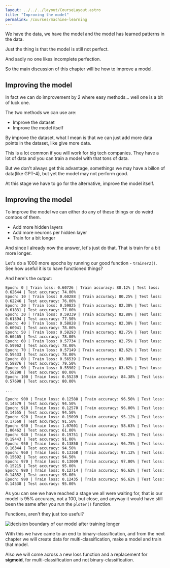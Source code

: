 ```yaml
---
layout: ../../../layout/CourseLayout.astro
title: "Improving the model"
permalink: /courses/machine-learning
---
```


We have the data, we have the model and the model has learned patterns in the data.

Just the thing is that the model is still not perfect.

And sadly no one likes incomplete perfection.

So the main discussion of this chapter will be how to improve a model.

## Improving the model

In fact we can do improvement by 2 where easy methods... well one is a bit of luck one.

The two methods we can use are:

- Improve the dataset
- Improve the model itself

By improve the dataset, what I mean is that we can just add more data points in the dataset, like give more data.

This is a lot common if you will work for big tech companies. They have a lot of data and you can train a model with that tons of data.

But we don't always get this advantage, somethings we may have a billon of data(like GPT-4), but yet the model may not perform good.

At this stage we have to go for the alternative, improve the model itself.

## Improving the model

To improve the model we can either do any of these things or do weird combos of them.

- Add more hidden layers
- Add more neurons per hidden layer
- Train for a bit longer

And since I already now the answer, let's just do that. That is train for a bit more longer.

Let's do a 1000 more epochs by running our good function - `trainer2()`. See how useful it is to have functioned things?

And here's the output:

```
Epoch: 0 | Train loss: 0.60726 | Train accuracy: 80.12% | Test loss: 0.62644 | Test accuracy: 74.00%
Epoch: 10 | Train loss: 0.60288 | Train accuracy: 80.25% | Test loss: 0.62246 | Test accuracy: 76.00%
Epoch: 20 | Train loss: 0.59825 | Train accuracy: 82.38% | Test loss: 0.61831 | Test accuracy: 77.00%
Epoch: 30 | Train loss: 0.59339 | Train accuracy: 82.88% | Test loss: 0.61394 | Test accuracy: 77.50%
Epoch: 40 | Train loss: 0.58828 | Train accuracy: 82.38% | Test loss: 0.60941 | Test accuracy: 78.00%
Epoch: 50 | Train loss: 0.58293 | Train accuracy: 82.75% | Test loss: 0.60465 | Test accuracy: 78.00%
Epoch: 60 | Train loss: 0.57734 | Train accuracy: 82.75% | Test loss: 0.59962 | Test accuracy: 78.00%
Epoch: 70 | Train loss: 0.57149 | Train accuracy: 82.62% | Test loss: 0.59433 | Test accuracy: 78.00%
Epoch: 80 | Train loss: 0.56539 | Train accuracy: 83.00% | Test loss: 0.58876 | Test accuracy: 79.50%
Epoch: 90 | Train loss: 0.55902 | Train accuracy: 83.62% | Test loss: 0.58298 | Test accuracy: 80.00%
Epoch: 100 | Train loss: 0.55239 | Train accuracy: 84.38% | Test loss: 0.57698 | Test accuracy: 80.00%

...

Epoch: 900 | Train loss: 0.12588 | Train accuracy: 96.50% | Test loss: 0.14579 | Test accuracy: 94.50%
Epoch: 910 | Train loss: 0.12570 | Train accuracy: 96.00% | Test loss: 0.14555 | Test accuracy: 94.50%
Epoch: 920 | Train loss: 0.15099 | Train accuracy: 95.12% | Test loss: 0.17568 | Test accuracy: 91.50%
Epoch: 930 | Train loss: 1.07601 | Train accuracy: 58.63% | Test loss: 1.06462 | Test accuracy: 61.00%
Epoch: 940 | Train loss: 0.19751 | Train accuracy: 92.25% | Test loss: 0.19443 | Test accuracy: 91.00%
Epoch: 950 | Train loss: 0.13850 | Train accuracy: 96.75% | Test loss: 0.16344 | Test accuracy: 94.50%
Epoch: 960 | Train loss: 0.13368 | Train accuracy: 97.12% | Test loss: 0.15692 | Test accuracy: 94.50%
Epoch: 970 | Train loss: 0.13009 | Train accuracy: 97.00% | Test loss: 0.15215 | Test accuracy: 95.00%
Epoch: 980 | Train loss: 0.12714 | Train accuracy: 96.62% | Test loss: 0.14852 | Test accuracy: 95.00%
Epoch: 990 | Train loss: 0.12435 | Train accuracy: 96.62% | Test loss: 0.14538 | Test accuracy: 95.00%
```

As you can see we have reached a stage we all were waiting for, that is our model is 95% accuracy, not a 100, but close, and anyway it would have still been the same after you run the `ploter()` function.

Functions, aren't they just too useful?

![decision boundary of our model after training longer](https://user-images.githubusercontent.com/104765117/265467490-e5bafd52-6b82-49bf-9f04-26f9213a9d8c.png)

With this we have came to an end to binary-classification, and from the next chapter we will create data for multi-classification, make a model and train that model.

Also we will come across a new loss function and a replacement for **sigmoid**, for multi-classification and not binary-classification.
